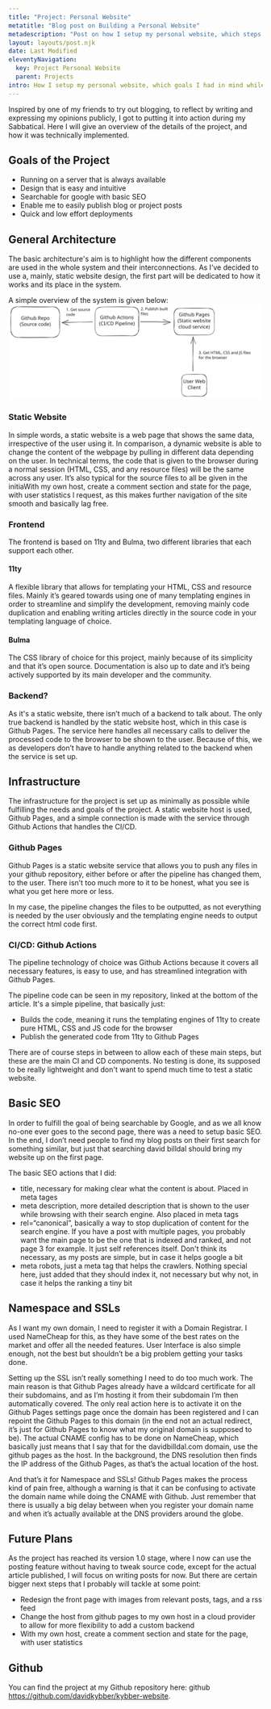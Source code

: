 ```yaml
---
title: "Project: Personal Website"
metatitle: "Blog post on Building a Personal Website"
metadescription: "Post on how I setup my personal website, which steps I needed to do."
layout: layouts/post.njk
date: Last Modified
eleventyNavigation:
  key: Project Personal Website
  parent: Projects
intro: How I setup my personal website, which goals I had in mind while choosing the different tools for the job, and a simple overview of the steps needed to make the website up and running. 
---
```


Inspired by one of my friends to try out blogging, to reflect by writing and expressing my opinions publicly, I got to putting it into action during my Sabbatical. Here I will give an overview of the details of the project, and how it was technically implemented.

## Goals of the Project
- Running on a server that is always available
- Design that is easy and intuitive
- Searchable for google with basic SEO
- Enable me to easily publish blog or project posts
- Quick and low effort deployments

## General Architecture
The basic architecture's aim is to highlight how the different components are used in the whole system and their interconnections. As I’ve decided to use a, mainly, static website design, the first part will be dedicated to how it works and its place in the system.

A simple overview of the system is given below:
![Test](/images/website-arch-overview.svg)

### Static Website
In simple words, a static website is a web page that shows the same data, irrespective of the user using it. In comparison, a dynamic website is able to change the content of the webpage by pulling in different data depending on the user. In technical terms, the code that is given to the browser during a normal session (HTML, CSS, and any resource files) will be the same across any user. It’s also typical for the source files to all be given in the initiaWith my own host, create a comment section and state for the page, with user statistics
l request, as this makes further navigation of the site smooth and basically lag free.

### Frontend
The frontend is based on 11ty and Bulma, two different libraries that each support each other.

#### 11ty
A flexible library that allows for templating your HTML, CSS and resource files. Mainly it’s geared towards using one of many templating engines in order to streamline and simplify the development, removing mainly code duplication and enabling writing articles directly in the source code in your templating language of choice.

#### Bulma
The CSS library of choice for this project, mainly because of its simplicity and that it’s open source. Documentation is also up to date and it’s being actively supported by its main developer and the community.

### Backend?
As it's a static website, there isn’t much of a backend to talk about. The only true backend is handled by the static website host, which in this case is Github Pages. The service here handles all necessary calls to deliver the processed code to the browser to be shown to the user. Because of this, we as developers don’t have to handle anything related to the backend when the service is set up.

## Infrastructure
The infrastructure for the project is set up as minimally as possible while fulfilling the needs and goals of the project. A static website host is used, Github Pages, and a simple connection is made with the service through Github Actions that handles the CI/CD.

### Github Pages
Github Pages is a static website service that allows you to push any files in your github repository, either before or after the pipeline has changed them, to the user. There isn’t too much more to it to be honest, what you see is what you get here more or less. 

In my case, the pipeline changes the files to be outputted, as not everything is needed by the user obviously and the templating engine needs to output the correct html code first. 

### CI/CD: Github Actions
The pipeline technology of choice was Github Actions because it covers all necessary features, is easy to use, and has streamlined integration with Github Pages.

The pipeline code can be seen in my repository, linked at the bottom of the article. It's a simple pipeline, that basically just:
- Builds the code, meaning it runs the templating engines of 11ty to create pure HTML, CSS and JS code for the browser
- Publish the generated code from 11ty to Github Pages

There are of course steps in between to allow each of these main steps, but these are the main CI and CD components. No testing is done, its supposed to be really lightweight and don't want to spend much time to test a static website. 

## Basic SEO
In order to fulfill the goal of being searchable by Google, and as we all know no-one ever goes to the second page, there was a need to setup basic SEO. In the end, I don’t need people to find my blog posts on their first search for something similar, but just that searching david billdal should bring my website up on the first page.

The basic SEO actions that I did:
- title, necessary for making clear what the content is about. Placed in meta tages
- meta description, more detailed description that is shown to the user while browsing with their search engine. Also placed in meta tags
- rel=“canonical”, basically a way to stop duplication of content for the search engine. If you have a post with multiple pages, you probably want the main page to be the one that is indexed and ranked, and not page 3 for example. It just self references itself. Don't think its necessary, as my posts are simple, but in case it helps google a bit
- meta robots, just a meta tag that helps the crawlers. Nothing special here, just added that they should index it, not necessary but why not, in case it helps the ranking a tiny bit

## Namespace and SSLs
As I want my own domain, I need to register it with a Domain Registrar. I used NameCheap for this, as they have some of the best rates on the market and offer all the needed features. User Interface is also simple enough, not the best but shouldn’t be a big problem getting your tasks done.

Setting up the SSL isn’t really something I need to do too much work. The main reason is that Github Pages already have a wildcard certificate for all their subdomains, and as I’m hosting it from their subdomain I’m then automatically covered. The only real action here is to activate it on the Github Pages settings page once the domain has been registered and I can repoint the Github Pages to this domain (in the end not an actual redirect, it’s just for Github Pages to know what my original domain is supposed to be). The actual CNAME config has to be done on NameCheap, which basically just means that I say that for the davidbilldal.com domain, use the github pages as the host. In the background, the DNS resolution then finds the IP address of the Github Pages, as that’s the actual location of the host.

And that’s it for Namespace and SSLs! Github Pages makes the process kind of pain free, although a warning is that it can be confusing to activate the domain name while doing the CNAME with Github. Just remember that there is usually a big delay between when you register your domain name and when it’s actually available at the DNS providers around the globe.

## Future Plans
As the project has reached its version 1.0 stage, where I now can use the posting feature without having to tweak source code, except for the actual article published, I will focus on writing posts for now. But there are certain bigger next steps that I probably will tackle at some point:
- Redesign the front page with images from relevant posts, tags, and a rss feed
- Change the host from github pages to my own host in a cloud provider to allow for more flexibility to add a custom backend
- With my own host, create a comment section and state for the page, with user statistics

## Github
You can find the project at my Github repository here: github https://github.com/davidkybber/kybber-website.



